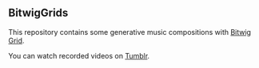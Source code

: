 BitwigGrids
-----------

This repository contains some generative music compositions with [Bitwig Grid](https://www.bitwig.com/learnings/getting-around-in-the-grid-39/).

You can watch recorded videos on [Tumblr](https://radiumsoftware.tumblr.com/tagged/bitwig).
